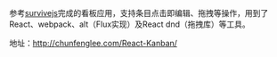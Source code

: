 参考[survivejs](http://survivejs.com/)完成的看板应用，支持条目点击即编辑、拖拽等操作，用到了React、webpack、alt（Flux实现）及React dnd（拖拽库）等工具。

地址：http://chunfenglee.com/React-Kanban/
